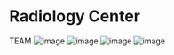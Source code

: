 # Radiology Center

TEAM
![image](https://github.com/mrXrobot26/Radiology-Center-v3/assets/118698085/f6b5a5d8-644a-4ece-ae58-be8a2c688b5b)
![image](https://github.com/mrXrobot26/Radiology-Center-v3/assets/118698085/6b59bee1-9d7e-40ce-a906-f12705ff8b29)
![image](https://github.com/mrXrobot26/Radiology-Center-v3/assets/118698085/12af15ce-3cc1-4d1a-8c5b-f0153a483edb)
![image](https://github.com/mrXrobot26/Radiology-Center-v3/assets/118698085/251bba8e-1feb-4e1b-8b2d-70b83b9a8661)


